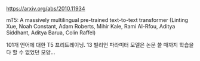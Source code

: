 https://arxiv.org/abs/2010.11934

mT5: A massively multilingual pre-trained text-to-text transformer (Linting Xue, Noah Constant, Adam Roberts, Mihir Kale, Rami Al-Rfou, Aditya Siddhant, Aditya Barua, Colin Raffel)

101개 언어에 대한 T5 프리트레이닝. 13 빌리언 파라미터 모델은 논문 쓸 때까지 학습을 다 할 수 없었던 모양...